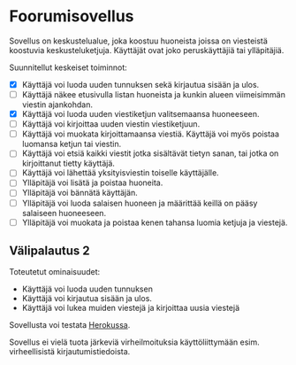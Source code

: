 # Foorumisovellus

Sovellus on keskustelualue, joka koostuu huoneista joissa on viesteistä koostuvia keskusteluketjuja. Käyttäjät ovat joko peruskäyttäjiä tai ylläpitäjiä.

Suunnitellut keskeiset toiminnot:
- [x] Käyttäjä voi luoda uuden tunnuksen sekä kirjautua sisään ja ulos.
- [ ] Käyttäjä näkee etusivulla listan huoneista ja kunkin alueen viimeisimmän viestin ajankohdan.
- [x] Käyttäjä voi luoda uuden viestiketjun valitsemaansa huoneeseen.
- [ ] Käyttäjä voi kirjoittaa uuden viestin viestiketjuun.
- [ ] Käyttäjä voi muokata kirjoittamaansa viestiä. Käyttäjä voi myös poistaa luomansa ketjun tai viestin.
- [ ] Käyttäjä voi etsiä kaikki viestit jotka sisältävät tietyn sanan, tai jotka on kirjoittanut tietty käyttäjä.
- [ ] Käyttäjä voi lähettää yksityisviestin toiselle käyttäjälle.
- [ ] Ylläpitäjä voi lisätä ja poistaa huoneita.
- [ ] Ylläpitäjä voi bännätä käyttäjän.
- [ ] Ylläpitäjä voi luoda salaisen huoneen ja määrittää keillä on pääsy salaiseen huoneeseen.
- [ ] Ylläpitäjä voi muokata ja poistaa kenen tahansa luomia ketjuja ja viestejä.

## Välipalautus 2

Toteutetut ominaisuudet:
- Käyttäjä voi luoda uuden tunnuksen
- Käyttäjä voi kirjautua sisään ja ulos.
- Käyttäjä voi lukea muiden viestejä ja kirjoittaa uusia viestejä

Sovellusta voi testata [Herokussa](https://glc-foorumi.herokuapp.com/).

Sovellus ei vielä tuota järkeviä virheilmoituksia käyttöliittymään esim. virheellisistä kirjautumistiedoista. 
